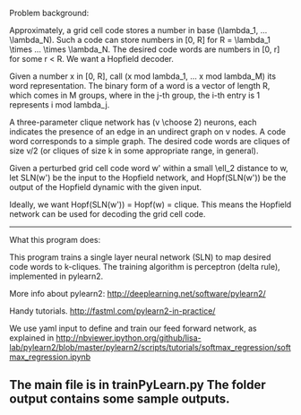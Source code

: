 Problem background: 

Approximately, a grid cell code stores a number in base (\lambda_1, ... \lambda_N).
Such a code can store numbers in [0, R]
for R = \lambda_1 \times ... \times \lambda_N. The desired code words are numbers
in [0, r] for some r < R. We want a Hopfield decoder. 

Given a number x in [0, R], call (x mod lambda_1, ... x mod lambda_M) its
word representation. The binary form of a word is a vector of length R, 
which comes in M groups, where in the j-th group, the i-th entry is 1 represents
i mod lambda_j.

A three-parameter clique network has (v \choose 2) neurons, each indicates the
presence of an edge in an undirect graph on v nodes. A code word corresponds to a
simple graph. The desired code words are cliques of size v/2 (or cliques of
size k in some appropriate range, in general). 

Given a perturbed grid cell code word w' within a small \ell_2 distance to w,
let SLN(w') be the input to the Hopfield network, and Hopf(SLN(w')) be 
the output of the Hopfield dynamic with the given input. 

Ideally, we want Hopf(SLN(w')) = Hopf(w) = clique. This means the Hopfield
network can be used for decoding the grid cell code.

-------------------
What this program does:

This program trains a single layer neural network (SLN) to map desired code words
to k-cliques. The training algorithm is perceptron (delta rule), implemented in pylearn2. 

More info about pylearn2:
http://deeplearning.net/software/pylearn2/

Handy tutorials.
http://fastml.com/pylearn2-in-practice/

We use yaml input to define and train our feed forward network, as explained in
http://nbviewer.ipython.org/github/lisa-lab/pylearn2/blob/master/pylearn2/scripts/tutorials/softmax_regression/softmax_regression.ipynb

The main file is in trainPyLearn.py
The folder output contains some sample outputs. 
-------------------



